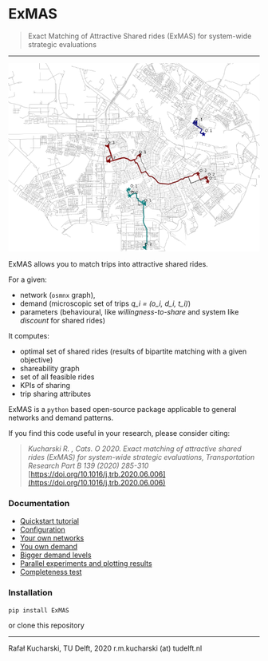 # ExMAS
> Exact Matching of Attractive Shared rides (ExMAS) for system-wide strategic evaluations
---

![MAP](/data/map.png)

ExMAS allows you to match trips into attractive shared rides.

For a given:
* network (`osmnx` graph), 
* demand (microscopic set of trips _q_i = (o_i, d_i, t_i)_)
* parameters (behavioural, like _willingness-to-share_ and system like _discount_ for shared rides)

It computes:
* optimal set of shared rides (results of bipartite matching with a given objective)
* shareability graph
* set of all feasible rides
* KPIs of sharing
* trip sharing attributes 

ExMAS is a `python` based open-source package applicable to general networks and demand patterns.

If you find this code useful in your research, please consider citing:

>_Kucharski R. , Cats. O 2020. Exact matching of attractive shared rides (ExMAS) for system-wide strategic evaluations, Transportation Research Part B 139 (2020) 285-310_ [https://doi.org/10.1016/j.trb.2020.06.006](https://doi.org/10.1016/j.trb.2020.06.006)


### Documentation

* [Quickstart tutorial](https://github.com/RafalKucharskiPK/ExMAS/blob/master/notebooks/ExMAS.ipynb)
* [Configuration](https://github.com/RafalKucharskiPK/ExMAS/blob/master/notebooks/01_Configuration.ipynb)
* [Your own networks](https://github.com/RafalKucharskiPK/ExMAS/blob/master/notebooks/02_Network_graphs.ipynb)
* [You own demand](https://github.com/RafalKucharskiPK/ExMAS/blob/master/notebooks/03_Demand_generation.ipynb)
* [Bigger demand levels](https://github.com/RafalKucharskiPK/ExMAS/blob/master/notebooks/04_Real_demand_size.ipynb)
* [Parallel experiments and plotting results](https://github.com/RafalKucharskiPK/ExMAS/blob/master/notebooks/05_Parallel_experiments.ipynb)
* [Completeness test](https://github.com/RafalKucharskiPK/ExMAS/blob/master/notebooks/06_Completeness_test.ipynb)

### Installation

`pip install ExMAS`

or clone this repository

----
Rafał Kucharski, TU Delft, 2020 r.m.kucharski (at) tudelft.nl








